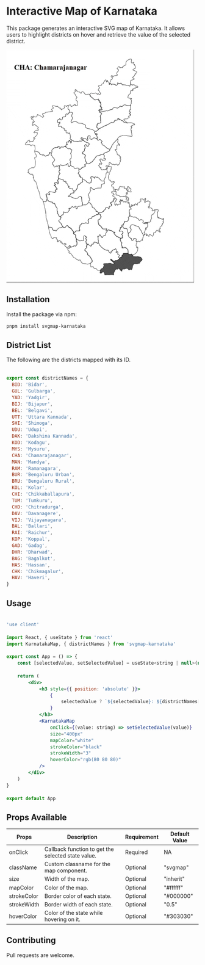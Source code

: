 # Interactive Map of Karnataka

This package generates an interactive SVG map of Karnataka. It allows users to highlight districts on hover and retrieve the value of the selected district.

![Preview](https://raw.githubusercontent.com/arav-ind/svgmaps-india/refs/heads/master/gifs/karnataka.gif)

## Installation

Install the package via npm:

```bash
pnpm install svgmap-karnataka
```

## District List

The following are the districts mapped with its ID.

```js

export const districtNames = {
  BID: 'Bidar',
  GUL: 'Gulbarga',
  YAD: 'Yadgir',
  BIJ: 'Bijapur',
  BEL: 'Belgavi',
  UTT: 'Uttara Kannada',
  SHI: 'Shimoga',
  UDU: 'Udupi',
  DAK: 'Dakshina Kannada',
  KOD: 'Kodagu',
  MYS: 'Mysuru',
  CHA: 'Chamarajanagar',
  MAN: 'Mandya',
  RAM: 'Ramanagara',
  BUR: 'Bengaluru Urban',
  BRU: 'Bengaluru Rural',
  KOL: 'Kolar',
  CHI: 'Chikkaballapura',
  TUM: 'Tumkuru',
  CHD: 'Chitradurga',
  DAV: 'Davanagere',
  VIJ: 'Vijayanagara',
  BAL: 'Ballari',
  RAI: 'Raichur',
  KOP: 'Koppal',
  GAD: 'Gadag',
  DHR: 'Dharwad',
  BAG: 'Bagalkot',
  HAS: 'Hassan',
  CHK: 'Chikmagalur',
  HAV: 'Haveri',
}

```

## Usage

```jsx

'use client'

import React, { useState } from 'react'
import KarnatakaMap, { districtNames } from 'svgmap-karnataka'

export const App = () => {
    const [selectedValue, setSelectedValue] = useState<string | null>(null)

    return (
        <div>
            <h3 style={{ position: 'absolute' }}>
                {
                    selectedValue ? `${selectedValue}: ${districtNames[selectedValue]}` : 'None'
                }
            </h3>
            <KarnatakaMap
                onClick={(value: string) => setSelectedValue(value)}
                size="400px"
                mapColor="white"
                strokeColor="black"
                strokeWidth="3"
                hoverColor="rgb(80 80 80)"
            />
        </div>
    )
}

export default App

```

## Props Available

| Props       | Description                                             | Requirement | Default Value |
|-------------|---------------------------------------------------------|-------------|---------------|
| onClick     | Callback function to get the selected state value.      | Required    | NA            |
| className   | Custom classname for the map component.                 | Optional    | "svgmap"      |
| size        | Width of the map.                                       | Optional    | "inherit"     |
| mapColor    | Color of the map.                                       | Optional    | "#ffffff"     |
| strokeColor | Border color of each state.                             | Optional    | "#000000"     |
| strokeWidth | Border width of each state.                             | Optional    | "0.5"         |
| hoverColor  | Color of the state while hovering on it.                | Optional    | "#303030"     |


## Contributing

Pull requests are welcome.
